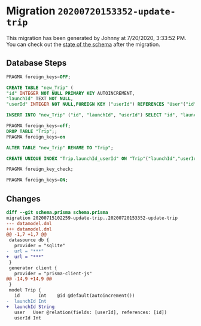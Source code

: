 # Migration `20200720153352-update-trip`

This migration has been generated by Johnny at 7/20/2020, 3:33:52 PM.
You can check out the [state of the schema](./schema.prisma) after the migration.

## Database Steps

```sql
PRAGMA foreign_keys=OFF;

CREATE TABLE "new_Trip" (
"id" INTEGER NOT NULL PRIMARY KEY AUTOINCREMENT,
"launchId" TEXT NOT NULL,
"userId" INTEGER NOT NULL,FOREIGN KEY ("userId") REFERENCES "User"("id") ON DELETE CASCADE ON UPDATE CASCADE)

INSERT INTO "new_Trip" ("id", "launchId", "userId") SELECT "id", "launchId", "userId" FROM "Trip"

PRAGMA foreign_keys=off;
DROP TABLE "Trip";;
PRAGMA foreign_keys=on

ALTER TABLE "new_Trip" RENAME TO "Trip";

CREATE UNIQUE INDEX "Trip.launchId_userId" ON "Trip"("launchId","userId")

PRAGMA foreign_key_check;

PRAGMA foreign_keys=ON;
```

## Changes

```diff
diff --git schema.prisma schema.prisma
migration 20200715102259-update-trip..20200720153352-update-trip
--- datamodel.dml
+++ datamodel.dml
@@ -1,7 +1,7 @@
 datasource db {
   provider = "sqlite"
-  url = "***"
+  url = "***"
 }
 generator client {
   provider = "prisma-client-js"
@@ -14,9 +14,9 @@
 }
 model Trip {
   id       Int    @id @default(autoincrement())
-  launchId Int
+  launchId String
   user   User @relation(fields: [userId], references: [id])
   userId Int
```


